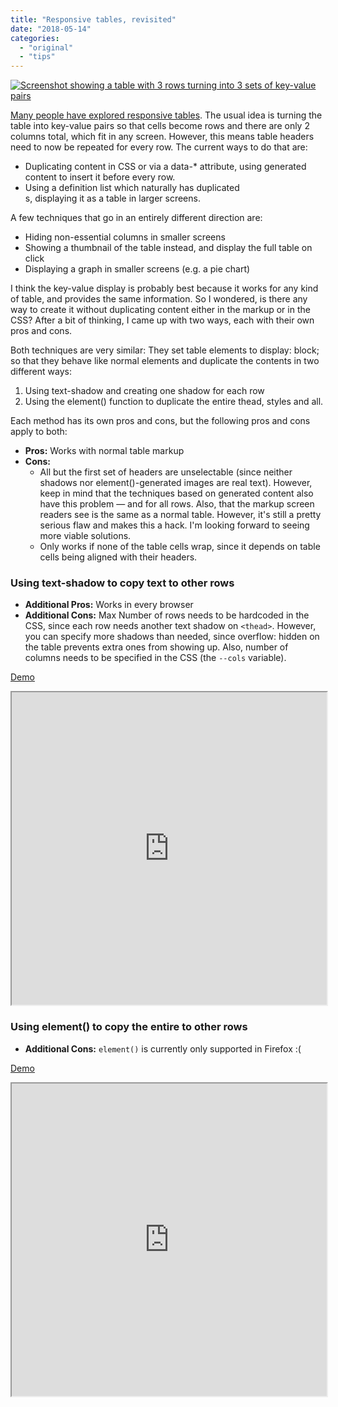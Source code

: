 ```yaml
---
title: "Responsive tables, revisited"
date: "2018-05-14"
categories: 
  - "original"
  - "tips"
---
```


[![Screenshot showing a table with 3 rows turning into 3 sets of key-value pairs](http://lea.verou.me/wp-content/uploads/2018/05/Screen-Shot-2018-05-14-at-17.54.45-copy-1024x595.png)](http://lea.verou.me/wp-content/uploads/2018/05/Screen-Shot-2018-05-14-at-17.54.45-copy.png)

[Many people have explored responsive tables](https://css-tricks.com/responsive-data-tables/). The usual idea is turning the table into key-value pairs so that cells become rows and there are only 2 columns total, which fit in any screen. However, this means table headers need to now be repeated for every row. The current ways to do that are:

- Duplicating content in CSS or via a data-\* attribute, using generated content to insert it before every row.
- Using a definition list which naturally has duplicated <dt>s, displaying it as a table in larger screens.

A few techniques that go in an entirely different direction are:

- Hiding non-essential columns in smaller screens
- Showing a thumbnail of the table instead, and display the full table on click
- Displaying a graph in smaller screens (e.g. a pie chart)

I think the key-value display is probably best because it works for any kind of table, and provides the same information. So I wondered, is there any way to create it without duplicating content either in the markup or in the CSS? After a bit of thinking, I came up with two ways, each with their own pros and cons.

Both techniques are very similar: They set table elements to display: block; so that they behave like normal elements and duplicate the <thead> contents in two different ways:

1. Using text-shadow and creating one shadow for each row
2. Using the element() function to duplicate the entire thead, styles and all.

Each method has its own pros and cons, but the following pros and cons apply to both:

- **Pros:** Works with normal table markup
- **Cons:**
    - All but the first set of headers are unselectable (since neither shadows nor element()-generated images are real text). However, keep in mind that the techniques based on generated content also have this problem — and for all rows. Also, that the markup screen readers see is the same as a normal table. However, it's still a pretty serious flaw and makes this a hack. I'm looking forward to seeing more viable solutions.
    - Only works if none of the table cells wrap, since it depends on table cells being aligned with their headers.

### Using text-shadow to copy text to other rows

- **Additional Pros:** Works in every browser
- **Additional Cons:** Max Number of rows needs to be hardcoded in the CSS, since each row needs another text shadow on `<thead>`. However, you can specify more shadows than needed, since overflow: hidden on the table prevents extra ones from showing up. Also, number of columns needs to be specified in the CSS (the `--cols` variable).

[Demo](https://dabblet.com/gist/969a4aa9d53bf6893d72acd422b2e9a8)  

<iframe src="https://dabblet.com/gist/969a4aa9d53bf6893d72acd422b2e9a8" width="100%" height="500px"></iframe>

### Using element() to copy the entire <thead> to other rows

- **Additional Cons:** `element()` is currently only supported in Firefox :(

[Demo](https://dabblet.com/gist/9bce82d186095d4d9b19a469085e9cb3)  

<iframe src="https://dabblet.com/gist/9bce82d186095d4d9b19a469085e9cb3" width="100%" height="500px"></iframe>
